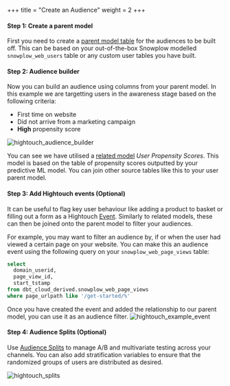 +++
title = "Create an Audience"
weight = 2
+++

#### **Step 1:** Create a parent model

First you need to create a [parent model table](https://hightouch.com/docs/audiences/schema#the-parent-model-table) for the audiences to be built off. This can be based on your out-of-the-box Snowplow modelled `snowplow_web_users` table or any custom user tables you have built.

#### **Step 2:** Audience builder

Now you can build an audience using columns from your parent model. In this example we are targetting users in the awareness stage based on the following criteria:
* First time on website
* Did not arrive from a marketing campaign
* **High** propensity score

![hightouch_audience_builder](../images/hightouch_audience_builder.png?width=30pc)

You can see we have utilised a [related model](https://hightouch.com/docs/audiences/schema#other-objects) *User Propensity Scores*. This model is based on the table of propensity scores outputted by your predictive ML model. You can join other source tables like this to your user parent model.

#### **Step 3:** Add Hightouch events (Optional)
It can be useful to flag key user behaviour like adding a product to basket or filling out a form as a Hightouch [Event](https://hightouch.com/docs/audiences/schema#events). Similarly to related models, these can then be joined onto the parent model to filter your audiences.

For example, you may want to filter an audience by, if or when the user had viewed a certain page on your website. You can make this an audience event using the following query on your `snowplow_web_page_views` table:

```sql
select 
  domain_userid,
  page_view_id,
  start_tstamp
from dbt_cloud_derived.snowplow_web_page_views
where page_urlpath like '/get-started/%'
```
Once you have created the event and added the relationship to our parent model, you can use it as an audience filter.
![hightouch_example_event](../images/hightouch_example_event.png?width=30pc)

#### **Step 4:** Audience Splits (Optional)

Use [Audience Splits](https://hightouch.com/blog/audience-splits) to manage A/B and  multivariate testing across your channels. You can also add stratification variables to ensure that the randomized groups of users are distributed as desired. 

![hightouch_splits](../images/hightouch_splits.png?width=40pc)
